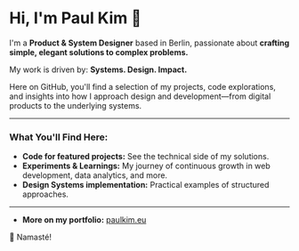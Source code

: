 # Hi, I'm Paul Kim 👋

I'm a **Product & System Designer** based in Berlin, passionate about **crafting simple, elegant solutions to complex problems.**

My work is driven by: **Systems. Design. Impact.**

Here on GitHub, you'll find a selection of my projects, code explorations, and insights into how I approach design and development—from digital products to the underlying systems.

---

### What You'll Find Here:

* **Code for featured projects:** See the technical side of my solutions.
* **Experiments & Learnings:** My journey of continuous growth in web development, data analytics, and more.
* **Design Systems implementation:** Practical examples of structured approaches.

---

* **More on my portfolio:** [paulkim.eu](https://www.paulkim.eu)

🪷 Namasté!
